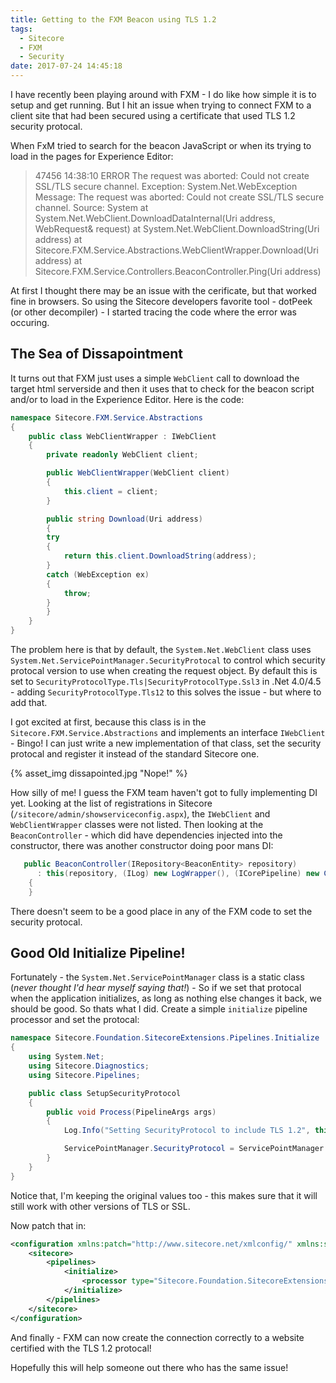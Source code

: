 ```yaml
---
title: Getting to the FXM Beacon using TLS 1.2
tags:
  - Sitecore
  - FXM
  - Security
date: 2017-07-24 14:45:18
---
```


I have recently been playing around with FXM - I do like how simple it is to setup and get running. But I hit an issue when trying to connect FXM to a client site that had been secured using a certificate that used TLS 1.2 security protocal.

When FxM tried to search for the beacon JavaScript or when its trying to load in the pages for Experience Editor:

> 47456 14:38:10 ERROR The request was aborted: Could not create SSL/TLS secure channel. Exception: System.Net.WebException Message: The request was aborted: Could not create SSL/TLS secure channel. Source: System at System.Net.WebClient.DownloadDataInternal(Uri address, WebRequest& request) at System.Net.WebClient.DownloadString(Uri address) at Sitecore.FXM.Service.Abstractions.WebClientWrapper.Download(Uri address) at Sitecore.FXM.Service.Controllers.BeaconController.Ping(Uri address)

At first I thought there may be an issue with the cerificate, but that worked fine in browsers. So using the Sitecore developers favorite tool - dotPeek (or other decompiler) - I started tracing the code where the error was occuring.

## The Sea of Dissapointment

It turns out that FXM just uses a simple `WebClient` call to download the target html serverside and then it uses that to check for the beacon script and/or to load in the Experience Editor. Here is the code:

```csharp
namespace Sitecore.FXM.Service.Abstractions
{
    public class WebClientWrapper : IWebClient
    {
        private readonly WebClient client;

        public WebClientWrapper(WebClient client)
        {
            this.client = client;
        }

        public string Download(Uri address)
        {
        try
        {
            return this.client.DownloadString(address);
        }
        catch (WebException ex)
        {
            throw;
        }
        }
    }
}
```

The problem here is that by default, the `System.Net.WebClient` class uses `System.Net.ServicePointManager.SecurityProtocal` to control which security protocal version to use when creating the request object. By default this is set to `SecurityProtocolType.Tls|SecurityProtocolType.Ssl3` in .Net 4.0/4.5 - adding `SecurityProtocolType.Tls12` to this solves the issue - but where to add that.

I got excited at first, because this class is in the `Sitecore.FXM.Service.Abstractions` and implements an interface `IWebClient` - Bingo! I can just write a new implementation of that class, set the security protocal and register it instead of the standard Sitecore one. 

{% asset_img dissapointed.jpg "Nope!" %}

How silly of me! I guess the FXM team haven't got to fully implementing DI yet. Looking at the list of registrations in Sitecore (`/sitecore/admin/showserviceconfig.aspx`), the `IWebClient` and `WebClientWrapper` classes were not listed. Then looking at the `BeaconController` - which did have dependencies injected into the constructor, there was another constructor doing poor mans DI:

```csharp
   public BeaconController(IRepository<BeaconEntity> repository)
      : this(repository, (ILog) new LogWrapper(), (ICorePipeline) new CorePipelineWrapper(), (ITrackerProvider) new TrackerProviderWrapper(), (ISitecoreContext) new SitecoreContextWrapper(), (ISettings) new SettingsWrapper(), (IRequestHelper) new RequestHelper(), (HttpContextBase) new HttpContextWrapper(HttpContext.Current), (IWebClient) new WebClientWrapper(new WebClient()), (ITrackingManager) new TrackingManager((ICorePipeline) new CorePipelineWrapper(), (ITrackerProvider) new TrackerProviderWrapper(), (ISitecoreContext) new SitecoreContextWrapper()))
    {
    }
```

There doesn't seem to be a good place in any of the FXM code to set the security protocal.

## Good Old Initialize Pipeline!

Fortunately - the `System.Net.ServicePointManager` class is a static class (_never thought I'd hear myself saying that!_) - So if we set that protocal when the application initializes, as long as nothing else changes it back, we should be good. So thats what I did. Create a simple `initialize` pipeline processor and set the protocal:

```csharp
namespace Sitecore.Foundation.SitecoreExtensions.Pipelines.Initialize
{
    using System.Net;
    using Sitecore.Diagnostics;
    using Sitecore.Pipelines;

    public class SetupSecurityProtocol
    {
        public void Process(PipelineArgs args)
        {
            Log.Info("Setting SecurityProtocol to include TLS 1.2", this);

            ServicePointManager.SecurityProtocol = ServicePointManager.SecurityProtocol | SecurityProtocolType.Tls12;
        }
    }
}
```

Notice that, I'm keeping the original values too - this makes sure that it will still work with other versions of TLS or SSL.

Now patch that in:

```xml
<configuration xmlns:patch="http://www.sitecore.net/xmlconfig/" xmlns:set="http://www.sitecore.net/xmlconfig/set/">
    <sitecore>
        <pipelines>
            <initialize>
                <processor type="Sitecore.Foundation.SitecoreExtensions.Pipelines.Initialize.SetupSecurityProtocol, Sitecore.Foundation.SitecoreExtensions"/>
            </initialize>
        </pipelines>
    </sitecore>
</configuration>
```

And finally - FXM can now create the connection correctly to a website certified with the TLS 1.2 protocal!

Hopefully this will help someone out there who has the same issue!